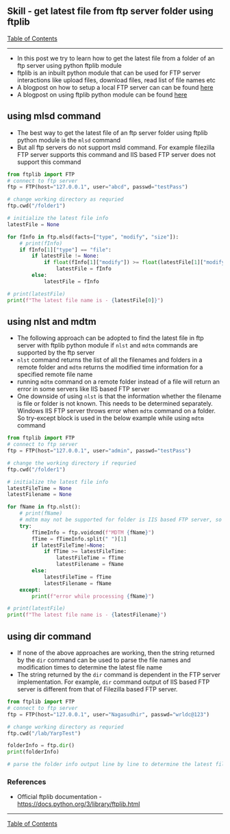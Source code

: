 ## Skill - get latest file from ftp server folder using ftplib

[Table of Contents](https://nagasudhir.blogspot.com/2020/04/taming-python-table-of-contents.html)

<hr/>

* In this post we try to learn how to get the latest file from a folder of an ftp server using python ftplib module
* ftplib is an inbuilt python module that can be used for FTP server interactions like upload files, download files, read list of file names etc
* A blogpost on how to setup a local FTP server can can be found [here](https://nagasudhir.blogspot.com/2022/02/setup-ftp-server-and-ftp-client-in.html)
* A blogpost on using ftplib python module can be found [here](https://nagasudhir.blogspot.com/2022/02/ftp-server-communication-with-ftplib.html)
 
## using mlsd command
* The best way to get the latest file of an ftp server folder using ftplib python module is the `mlsd` command
* But all ftp servers do not support msld command. For example filezilla FTP server supports this command and IIS based FTP server does not support this command
```py
from ftplib import FTP
# connect to ftp server
ftp = FTP(host="127.0.0.1", user="abcd", passwd="testPass")

# change working directory as requried
ftp.cwd("/folder1")

# initialize the latest file info
latestFile = None

for fInfo in ftp.mlsd(facts=["type", "modify", "size"]):
    # print(fInfo)
    if fInfo[1]["type"] == "file":
        if latestFile != None:
            if float(fInfo[1]["modify"]) >= float(latestFile[1]["modify"]):
                latestFile = fInfo
        else:
            latestFile = fInfo

# print(latestFile)
print(f"The latest file name is - {latestFile[0]}")

```

## using  nlst and mdtm
* The following approach can be adopted to find the latest file in ftp server with ftplib python module if `nlst` and `mdtm` commands are supported by the ftp server
* `nlst` command returns the list of all the filenames and folders in a remote folder and `mdtm` returns the modified time information for a specified remote file name
* running `mdtm` command on a remote folder instead of a file will return an error in some servers like IIS based FTP server
* One downside of using `nlst` is that the information whether the filename is file or folder is not known. This needs to be determined separately. Windows IIS FTP server throws error when `mdtm` command on a folder. So try-except block is used in the below example while using `mdtm` command

```python
from ftplib import FTP
# connect to ftp server
ftp = FTP(host="127.0.0.1", user="admin", passwd="testPass")

# change the working directory if requried
ftp.cwd("/folder1")

# initialize the latest file info
latestFileTime = None
latestFilename = None

for fName in ftp.nlst():
    # print(fName)
    # mdtm may not be supported for folder is IIS based FTP server, so wrapping with try except
    try:
        fTimeInfo = ftp.voidcmd(f"MDTM {fName}")
        fTime = fTimeInfo.split(" ")[1]
        if latestFileTime!=None:
            if fTime >= latestFileTime:
                latestFileTime = fTime
                latestFilename = fName
        else:
            latestFileTime = fTime
            latestFilename = fName
    except:
        print(f"error while processing {fName}")

# print(latestFile)
print(f"The latest file name is - {latestFilename}")

```

## using dir command
* If none of the above approaches are working, then the string returned by the `dir` command can be used to parse the file names and modification times to determine the latest file name
* The string returned by the `dir` command is dependent in the FTP server implementation. For example, `dir` command output of IIS based FTP server is different from that of Filezilla based FTP server.

```python
from ftplib import FTP
# connect to ftp server
ftp = FTP(host="127.0.0.1", user="Nagasudhir", passwd="wrldc@123")

# change working directory as requried
ftp.cwd("/lab/YarpTest")

folderInfo = ftp.dir()
print(folderInfo)

# parse the folder info output line by line to determine the latest file
```

### References
* Official ftplib documentation - https://docs.python.org/3/library/ftplib.html


<hr/>

[Table of Contents](https://nagasudhir.blogspot.com/2020/04/taming-python-table-of-contents.html)




<!--stackedit_data:
eyJoaXN0b3J5IjpbMzY3MDgxNTE1LC03NzAwMDAyMTcsMTg1Nj
cyMDE0OCwxMjYwMTI4NzkyLC01NzgxMzU4NDcsLTE0MTQyNDcw
MjMsLTE1NTU1ODI0OTQsLTEzNDQ1Njg4MDEsLTgzNDYyODE0My
wtMTA1MTg3ODc4MCwtMTUxMDY4OTY0M119
-->
